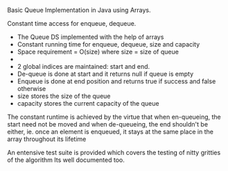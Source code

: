 Basic Queue Implementation in Java using Arrays.

Constant time access for enqueue, dequeue.


 * The Queue DS implemented with the help of arrays
 * Constant running time for enqueue, dequeue, size and capacity
 * Space requirement  = O(size) where size = size of queue
 *
 * 2 global indices are maintained: start and end.
 * De-queue is done at start and it returns null if queue is empty
 * Enqueue is done at end position and returns true if success and false otherwise
 * size stores the size of the queue
 * capacity stores the current capacity of the queue
 
 <p>
 The constant runtime is achieved by the virtue that when en-queueing, the start need not be moved
 and when de-queueing, the end shouldn't be either, ie. once an element is enqueued, it stays at the same
 place in the array throughout its lifetime
 </p>
 <p> An entensive test suite is provided which covers the testing of nitty gritties of the algorithm
 Its well documented too.
 </p>
